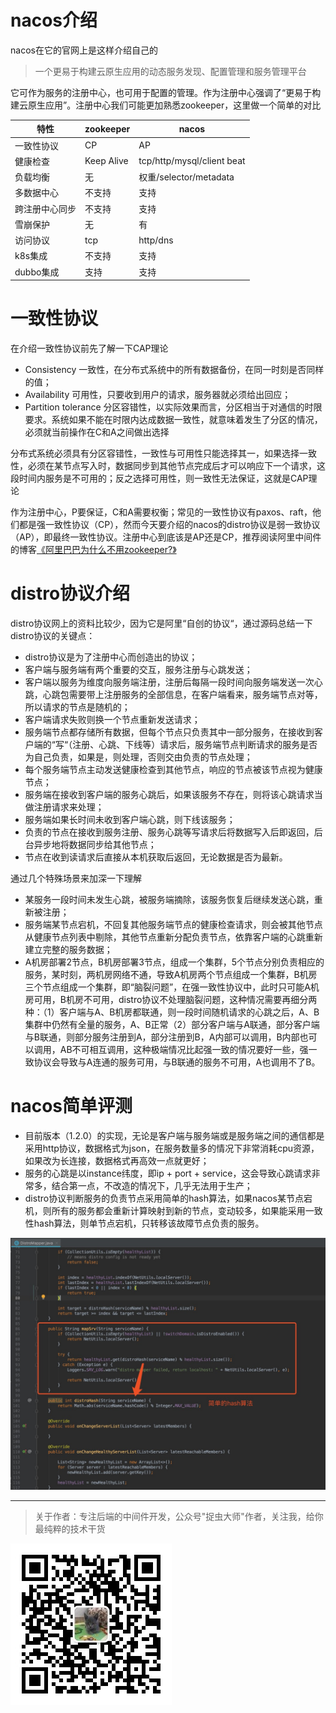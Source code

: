 # nacos介绍
nacos在它的官网上是这样介绍自己的
> 一个更易于构建云原生应用的动态服务发现、配置管理和服务管理平台

它可作为服务的注册中心，也可用于配置的管理。作为注册中心强调了“更易于构建云原生应用”。注册中心我们可能更加熟悉zookeeper，这里做一个简单的对比

|特性|zookeeper|nacos|
|---|---|---|
|一致性协议|CP|AP|
|健康检查|Keep Alive|tcp/http/mysql/client beat|
|负载均衡|无|权重/selector/metadata|
|多数据中心|不支持|支持|
|跨注册中心同步|不支持|支持|
|雪崩保护|无|有|
|访问协议|tcp|http/dns|
|k8s集成|不支持|支持|
|dubbo集成|支持|支持|
# 一致性协议
在介绍一致性协议前先了解一下CAP理论

- Consistency 一致性，在分布式系统中的所有数据备份，在同一时刻是否同样的值；
- Availability 可用性，只要收到用户的请求，服务器就必须给出回应；
- Partition tolerance 分区容错性，以实际效果而言，分区相当于对通信的时限要求。系统如果不能在时限内达成数据一致性，就意味着发生了分区的情况，必须就当前操作在C和A之间做出选择

分布式系统必须具有分区容错性，一致性与可用性只能选择其一，如果选择一致性，必须在某节点写入时，数据同步到其他节点完成后才可以响应下一个请求，这段时间内服务是不可用的；反之选择可用性，则一致性无法保证，这就是CAP理论

作为注册中心，P要保证，C和A需要权衡；常见的一致性协议有paxos、raft，他们都是强一致性协议（CP），然而今天要介绍的nacos的distro协议是弱一致协议（AP），即最终一致性协议。注册中心到底该是AP还是CP，推荐阅读阿里中间件的博客[《阿里巴巴为什么不用zookeeper?》](https://mp.weixin.qq.com/s?__biz=MjM5MDE0Mjc4MA==&mid=2651007830&idx=1&sn=7382412cd4a2243b34f69c3cf4aa5a20&scene=21)

# distro协议介绍
distro协议网上的资料比较少，因为它是阿里“自创的协议“，通过源码总结一下distro协议的关键点：

- distro协议是为了注册中心而创造出的协议；
- 客户端与服务端有两个重要的交互，服务注册与心跳发送；
- 客户端以服务为维度向服务端注册，注册后每隔一段时间向服务端发送一次心跳，心跳包需要带上注册服务的全部信息，在客户端看来，服务端节点对等，所以请求的节点是随机的；
- 客户端请求失败则换一个节点重新发送请求；
- 服务端节点都存储所有数据，但每个节点只负责其中一部分服务，在接收到客户端的“写“（注册、心跳、下线等）请求后，服务端节点判断请求的服务是否为自己负责，如果是，则处理，否则交由负责的节点处理；
- 每个服务端节点主动发送健康检查到其他节点，响应的节点被该节点视为健康节点；
- 服务端在接收到客户端的服务心跳后，如果该服务不存在，则将该心跳请求当做注册请求来处理；
- 服务端如果长时间未收到客户端心跳，则下线该服务；
- 负责的节点在接收到服务注册、服务心跳等写请求后将数据写入后即返回，后台异步地将数据同步给其他节点；
- 节点在收到读请求后直接从本机获取后返回，无论数据是否为最新。

通过几个特殊场景来加深一下理解

- 某服务一段时间未发生心跳，被服务端摘除，该服务恢复后继续发送心跳，重新被注册；
- 服务端某节点宕机，不回复其他服务端节点的健康检查请求，则会被其他节点从健康节点列表中剔除，其他节点重新分配负责节点，依靠客户端的心跳重新建立完整的服务数据；
- A机房部署2节点，B机房部署3节点，组成一个集群，5个节点分别负责相应的服务，某时刻，两机房网络不通，导致A机房两个节点组成一个集群，B机房三个节点组成一个集群，即“脑裂问题”，在强一致性协议中，此时只可能A机房可用，B机房不可用，distro协议不处理脑裂问题，这种情况需要再细分两种：（1）客户端与A、B机房都联通，则一段时间随机请求的心跳之后，A、B集群中仍然有全量的服务，A、B正常（2）部分客户端与A联通，部分客户端与B联通，则部分服务注册到A，部分注册到B，A内部可以调用，B内部也可以调用，AB不可相互调用，这种极端情况比起强一致的情况要好一些，强一致协议会导致与A连通的服务可用，与B联通的服务不可用，A也调用不了B。

# nacos简单评测

- 目前版本（1.2.0）的实现，无论是客户端与服务端或是服务端之间的通信都是采用http协议，数据格式为json，在服务数量多的情况下非常消耗cpu资源，如果改为长连接，数据格式再高效一点就更好；
- 服务的心跳是以instance纬度，即ip + port + service，这会导致心跳请求非常多，结合第一点，不改造的情况下，几乎无法用于生产；
- distro协议判断服务的负责节点采用简单的hash算法，如果nacos某节点宕机，则所有的服务都会重新计算映射到新的节点，变动较多，如果能采用一致性hash算法，则单节点宕机，只转移该故障节点负责的服务。

![](img1.jpg)

---

> 关于作者：专注后端的中间件开发，公众号"捉虫大师"作者，关注我，给你最纯粹的技术干货

![捉虫大师](../../qrcode_small.jpg)